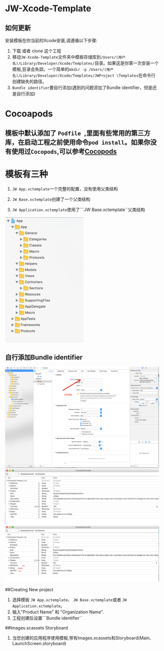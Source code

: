 # JW-Xcode-Template

## 如何更新

安装模板在你当前的Xcode安装,请遵循以下步骤:

1. 下载 或者 clone 这个工程
2. 移动```JW-Xcode-Template```文件夹中模板存储库到```/Users/(用户名)/Library/Developer/Xcode/Templates/```目录。如果这是你第一次安装一个模板,目录会失踪。一个简单的```mkdir -p /Users/(用户名)/Library/Developer/Xcode/Templates/JWProject \Templates```在命令行创建缺失的路径。
3. ```Bundle identifier```要自行添加(遇到的问题添加了Bundle identifier，但是还是自行添加)

# Cocoapods 
## 模板中默认添加了 ```Podfile ```,里面有些常用的第三方库，在启动工程之前使用命令```pod install```。如果你没有使用过```Cocopods```,可以参考[Cocopods](https://cocoapods.org/)

# 模板有三种

1. ```JW App.xctemplate```一个完整的配置，没有使用父类结构

2. ```JW Base.xctemplate```创建了一个父类结构

3. ```JW Application.xctemplate```使用了```JW Base.xctemplate``父类结构


![目录](https://github.com/yangjw/JW-Xcode-Template/blob/master/Images/1.png)

## 自行添加Bundle identifier
![identifier](https://github.com/yangjw/JW-Xcode-Template/blob/master/Images/2.png)
![TemplateInfo](https://github.com/yangjw/JW-Xcode-Template/blob/master/Images/3.png)
![TemplateInfo](https://github.com/yangjw/JW-Xcode-Template/blob/master/Images/4.png)

##Creating New project
1. 选择模板 ```JW App.xctemplate```、 ```JW Base.xctemplate```或者 ```JW Application.xctemplate```。
2. 输入"Product Name" 和 "Organization Name".
3. 工程创建后设置```Bundle identifier``

##Images.xcassets Storyboard 
1. 当您创建的应用程序使用模板,带有Images.xcassets和Storyboard(Main、LaunchScreen.storyboard)



